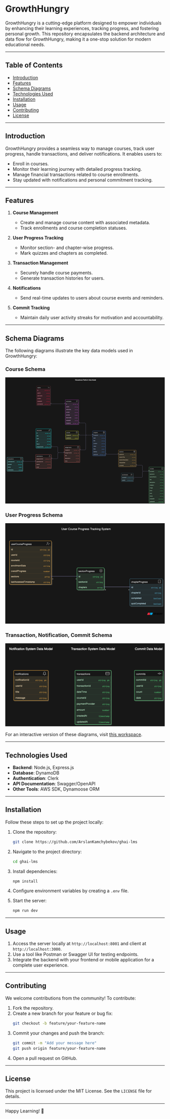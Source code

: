 # GrowthHungry

GrowthHungry is a cutting-edge platform designed to empower individuals by enhancing their learning experiences, tracking progress, and fostering personal growth. This repository encapsulates the backend architecture and data flow for GrowthHungry, making it a one-stop solution for modern educational needs.

---

## Table of Contents

- [Introduction](#introduction)
- [Features](#features)
- [Schema Diagrams](#schema-diagrams)
- [Technologies Used](#technologies-used)
- [Installation](#installation)
- [Usage](#usage)
- [Contributing](#contributing)
- [License](#license)

---

## Introduction

GrowthHungry provides a seamless way to manage courses, track user progress, handle transactions, and deliver notifications. It enables users to:
- Enroll in courses.
- Monitor their learning journey with detailed progress tracking.
- Manage financial transactions related to course enrollments.
- Stay updated with notifications and personal commitment tracking.

---

## Features

1. **Course Management**
   - Create and manage course content with associated metadata.
   - Track enrollments and course completion statuses.

2. **User Progress Tracking**
   - Monitor section- and chapter-wise progress.
   - Mark quizzes and chapters as completed.

3. **Transaction Management**
   - Securely handle course payments.
   - Generate transaction histories for users.

4. **Notifications**
   - Send real-time updates to users about course events and reminders.

5. **Commit Tracking**
   - Maintain daily user activity streaks for motivation and accountability.

---

## Schema Diagrams  

The following diagrams illustrate the key data models used in GrowthHungry:  

### Course Schema  
![Course Schema](assets/course.png)  

### User Progress Schema  
![User Progress Schema](assets/user-progress.png)  

### Transaction, Notification, Commit Schema  
![Notification-Transaction-Commit Schema](assets/notifications-transactions-commits.png)  

For an interactive version of these diagrams, visit [this workspace](https://app.eraser.io/workspace/cdYkToriyno1VkoxYAop?origin=share).  

---

## Technologies Used

- **Backend**: Node.js, Express.js
- **Database**: DynamoDB
- **Authentication**: Clerk
- **API Documentation**: Swagger/OpenAPI
- **Other Tools**: AWS SDK, Dynamoose ORM

---

## Installation

Follow these steps to set up the project locally:

1. Clone the repository:
   ```bash
   git clone https://github.com/ArslanKamchybekov/ghai-lms
   ```

2. Navigate to the project directory:
   ```bash
   cd ghai-lms
   ```

3. Install dependencies:
   ```bash
   npm install
   ```

4. Configure environment variables by creating a `.env` file.

5. Start the server:
   ```bash
   npm run dev
   ```

---

## Usage

1. Access the server locally at `http://localhost:8001` and client at `http://localhost:3000`.
2. Use a tool like Postman or Swagger UI for testing endpoints.
3. Integrate the backend with your frontend or mobile application for a complete user experience.

---

## Contributing

We welcome contributions from the community! To contribute:

1. Fork the repository.
2. Create a new branch for your feature or bug fix:
   ```bash
   git checkout -b feature/your-feature-name
   ```
3. Commit your changes and push the branch:
   ```bash
   git commit -m "Add your message here"
   git push origin feature/your-feature-name
   ```
4. Open a pull request on GitHub.

---

## License

This project is licensed under the MIT License. See the `LICENSE` file for details.

---

Happy Learning! 🚀

